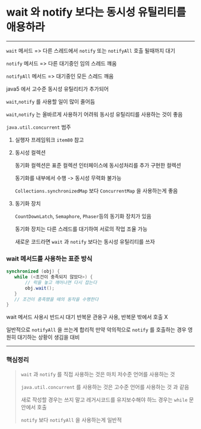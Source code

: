 # wait 와 notify 보다는 동시성 유틸리티를 애용하라

---

`wait` 메서드 => 다른 스레드에서 `notify` 또는 `notifyAll` 호출 될때까지 대기

`notify` 메서드 => 다른 대기중인 임의 스레드 꺠움

`notifyAll` 메서드 => 대기중인 모든 스레드 깨움


java5 에서 고수준 동시성 유틸리티가 추가되어 

`wait`,`notify` 를 사용할 일이 많이 줄어듬

`wait`,`notify` 는 올바르게 사용하기 어려워 동시성 유틸리티를 사용하는 것이 좋음


`java.util.concurrent` 범주

1. 실행자 프레임워크
    `item80` 참고
2. 동시성 컬렉션
    
    동기화 컬렉션은 표준 컬렉션 인터페이스에 동시성처리를 추가 구현한 컬렉션 
    
    동기화를 내부에서 수행 -> 동시성 무력화 불가능 
   
    `Collections.synchronizedMap` 보다 `ConcurrentMap` 을 사용하는게 좋음
    

3. 동기화 장치

   `CountDownLatch`, `Semaphore`, `Phaser`등의 동기화 장치가 있음
    
    동기화 장치는 다른 스레드를 대기하여 서로의 작업 조율 가능

    새로운 코드라면 `wait` 과 `notify` 보다는 동시성 유틸리티를 쓰자
    

### wait 메서드를 사용하는 표준 방식

```java
synchronized (obj) {
   while (<조건이 충족되지 않았다>) {
       // 락을 놓고 꺠어나면 다시 잡는다
       obj.wait();
   }
   // 조건이 충족됐을 때의 동작을 수행한다
}
```

wait 메서드 사용시 반드시 대기 반복문 관용구 사용, 반복문 밖에서 호출 X


일반적으로 `notifyAll` 을 쓰는게 합리적 
만약 악의적으로 `notify` 를 호출하는 경우 영원히 대기하는 상황이 생김을 대비


---

### 핵심정리

> `wait` 과 `notify` 를 직접 사용하는 것은 마치 저수준 언어를 사용하는 것 
> 
> `java.util.concurrent` 를 사용하는 것은 고수준 언어를 사용하는 것 과 같음
> 
> 새로 작성할 경우는 쓰지 말고 레거시코드를 유지보수해야 하느 경우는 `while` 문 안에서 호출
> 
> `notify` 보다 `notifyAll` 을 사용하는게 일반적
